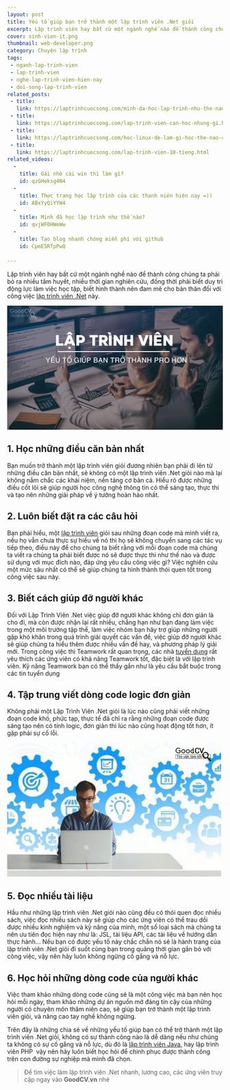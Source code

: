 ```yaml
---
layout: post
title: Yếu tố giúp bạn trở thành một lập trình viên .Net giỏi
excerpt: Lập trình viên hay bất cứ một ngành nghề nào để thành công chúng ta phải bỏ ra nhiều tâm huyết, nhiều thời gian nghiên cứu, đồng thời phải biết duy trì động lực làm việc học tập, biết hình thành nên đam mê cho bản thân đối với công việc lập trình viên .Net này.
cover: sinh-vien-it.png
thumbnail: web-developer.png
category: Chuyện lập trình
tags:
 - nganh-lap-trinh-vien
 - lap-trinh-vien
 - nghe-lap-trinh-vien-hien-nay
 - doi-song-lap-trinh-vien
related_posts:
 - title:
   link: https://laptrinhcuocsong.com/minh-da-hoc-lap-trinh-nhu-the-nao.html
 - title:
   link: https://laptrinhcuocsong.com/lap-trinh-vien-can-hoc-nhung-gi.html
 - title:
   link: https://laptrinhcuocsong.com/hoc-linux-de-lam-gi-hoc-the-nao-cho-hieu-qua.html
 - title:
   link: https://laptrinhcuocsong.com/lap-trinh-vien-10-tieng.html
related_videos:
  -
    title: Gái nhờ cài win thì làm gì?
    id: qzGHoksg4N4
  -
    title: Thực trạng học lập trình của các thanh niên hiện nay =))
    id: ABxYyQiYYW4
  -
    title: Mình đã học lập trình như thế nào?
    id: qvjWF0HWeWw
  -
    title: Tạo blog nhanh chóng miễn phí với github
    id: CpmE5RTpPwQ

---
```

Lập trình viên hay bất cứ một ngành nghề nào để thành công chúng ta phải bỏ ra nhiều tâm huyết, nhiều thời gian nghiên cứu, đồng thời phải biết duy trì động lực làm việc học tập, biết hình thành nên đam mê cho bản thân đối với công việc [lập trình viên .Net](https://goodcv.vn/t%C3%ACm-vi%E1%BB%87c-l%C3%A0m-net+developer) này.

![sinh vien it](images/lap-trinh-vien-good-cv.jpg)

## 1. Học những điều căn bản nhất

Bạn muốn trở thành một lập trình viên giỏi đương nhiên bạn phải đi lên từ những điều căn bản nhất, sẽ không có một lập trình viên .Net giỏi nào mà lại không nắm chắc các khái niệm, nền tảng cơ bản cả. Hiểu rõ được những điều cốt lõi sẽ giúp người học công nghệ thông tin có thể sáng tạo, thực thi và tạo nên những giải pháp về ý tưởng hoàn hảo nhất.

## 2. Luôn biết đặt ra các câu hỏi

Bạn phải hiểu, một [lập trình viên](https://goodcv.vn/t%C3%ACm-vi%E1%BB%87c-l%C3%A0m-l%E1%BA%ADp+tr%C3%ACnh+vi%C3%AAn) giỏi sau những đoạn code mà mình viết ra, nếu họ vẫn chưa thực sự hiểu về nó thì họ sẽ không chuyển sang các tác vụ tiếp theo, điều này để cho chúng ta biết rằng với mỗi đoạn code mà chúng ta viết ra chúng ta phải biết được nó sẽ được thực thi như thế nào và được sử dụng với mục đích nào, đáp ứng yêu cầu công việc gì? Việc nghiên cứu một mức sâu nhất có thể sẽ giúp chúng ta hình thành thói quen tốt trong công việc sau này.

## 3. Biết cách giúp đỡ người khác

Đối với Lập Trình Viên .Net việc giúp đỡ người khác không chỉ đơn giản là cho đi, mà còn được nhận lại rất nhiều, chẳng hạn như bạn đang làm việc trong một môi trường tập thể, làm việc nhóm bạn hãy trợ giúp những người gặp khó khăn trong quá trình giải quyết các vấn đề, việc giúp đỡ người khác sẽ giúp chúng ta hiểu thêm được nhiều vấn đề hay, và phương pháp lý giải mới. Trong công việc thì Teamwork rất quan trọng, các nhà [tuyển dụng](https://goodcv.vn/t%C3%ACm-vi%E1%BB%87c-l%C3%A0m-l%E1%BA%ADp+tr%C3%ACnh+vi%C3%AAn) rất yêu thích các ứng viên có khả năng Teamwork tốt, đặc biệt là với lập trình viên. Kỹ năng Teamwork bạn có thể thấy gần như là yêu cầu bắt buộc trong các tin tuyển dụng 

## 4. Tập trung viết dòng code logic đơn giản

Không phải một Lập Trình Viên .Net giỏi là lúc nào cũng phải viết những đoạn code khó, phức tạp, thực tế đã chỉ ra rằng những đoạn code được sáng tạo nên có tính logic, đơn giản thì lúc nào cũng hoạt động tốt hơn, ít gặp phải sự cố lỗi.

![sinh vien it](images/coding-good-cv.jpg)

## 5. Đọc nhiều tài liệu

Hầu như những lập trình viên .Net giỏi nào cũng đều có thói quen đọc nhiều sách, việc đọc nhiều sách này sẽ giúp cho các ứng viên có thể trau dồi được nhiều kinh nghiệm và kỹ năng của mình, một số loại sách mà chúng ta nên ưu tiên đọc hiện nay như là: JSL, tài liệu API, các tài liệu về hướng dẫn thực hành... Nếu bạn có được yếu tố này chắc chắn nó sẽ là hành trang của lập trình viên .Net giỏi đi suốt cùng bạn trong quãng thời gian gắn bó với công việc, vậy nên hãy luôn không ngừng cố gắng và nỗ lực.

## 6. Học hỏi những dòng code của người khác

Việc tham khảo những dòng code cũng sẽ là một công việc mà bạn nên học hỏi mỗi ngày, tham khảo những dự án nguồn mở đáng tin cậy của những người có chuyên môn thâm niên cao, sẽ giúp bạn trở thành một lập trình viên giỏi, và nâng cao tay nghề không ngừng.

Trên đây là những chia sẻ về những yếu tố giúp bạn có thể trở thành một lập trình viên .Net giỏi, không có sự thành công nào là dễ dàng nếu như chúng ta không có sự cố gắng và nỗ lực, dù đó là [lập trình viên Java](https://goodcv.vn/t%C3%ACm-vi%E1%BB%87c-l%C3%A0m-l%E1%BA%ADp+tr%C3%ACnh+vi%C3%AAn+java), hay lập trình viên PHP  vậy nên hãy luôn biết học hỏi để chinh phục được thành công trên con đường sự nghiệp mà mình đã chọn.

> Để tìm việc làm lập trình viên .Net nhanh, lương cao, các ứng viên truy cập ngay vào **GoodCV.vn** nhé
